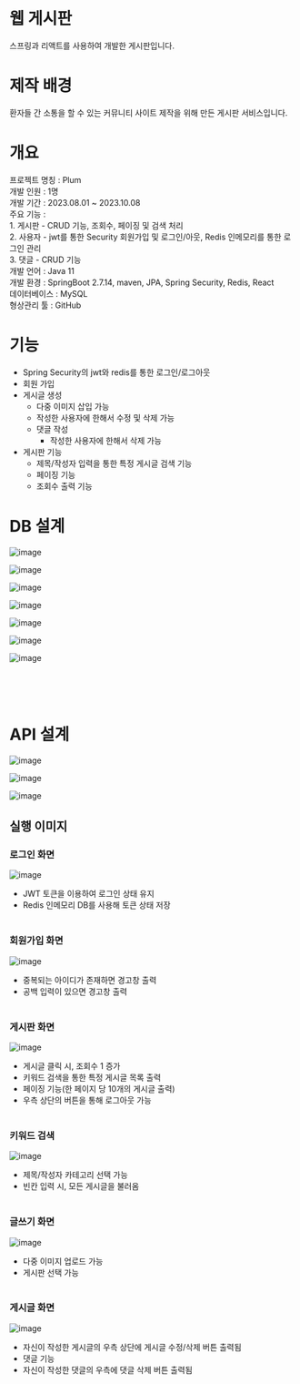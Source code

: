 # 웹 게시판
스프링과 리액트를 사용하여 개발한 게시판입니다.

# 제작 배경
환자들 간 소통을 할 수 있는 커뮤니티 사이트 제작을 위해 만든 게시판 서비스입니다.

<h1>개요</h1>
프로젝트 명칭 : Plum<br>
개발 인원 : 1명<br>
개발 기간 : 2023.08.01 ~ 2023.10.08<br>
주요 기능 : <br>
   1. 게시판 - CRUD 기능, 조회수, 페이징 및 검색 처리<br>
   2. 사용자 - jwt를 통한 Security 회원가입 및 로그인/아웃, Redis 인메모리를 통한 로그인 관리<br>
   3. 댓글 - CRUD 기능<br>
개발 언어 : Java 11<br>
개발 환경 : SpringBoot 2.7.14, maven, JPA, Spring Security, Redis, React<br>
데이터베이스 : MySQL<br>
형상관리 툴 : GitHub<br>

# 기능
- Spring Security의 jwt와 redis를 통한 로그인/로그아웃
- 회원 가입
- 게시글 생성
   - 다중 이미지 삽입 가능
   - 작성한 사용자에 한해서 수정 및 삭제 가능
   - 댓글 작성
        - 작성한 사용자에 한해서 삭제 가능
- 게시판 기능
   - 제목/작성자 입력을 통한 특정 게시글 검색 기능
   - 페이징 기능
   - 조회수 출력 기능


<h1>DB 설계</h1>

![image](https://github.com/Chaeros/Plum/assets/91451735/c005c844-c453-4b9b-9c12-9a0e96a5f635)

![image](https://github.com/Chaeros/Plum/assets/91451735/bf050d8b-4fce-4923-9040-bae9e82ff1a7)

![image](https://github.com/Chaeros/Plum/assets/91451735/9bab9244-54df-4ec7-a388-469dbd5b8028)

![image](https://github.com/Chaeros/Plum/assets/91451735/9e4d2f71-da6b-4316-9bb2-ea9c87d16800)

![image](https://github.com/Chaeros/Plum/assets/91451735/e13f81ca-0725-4b41-89b6-483de8b6b2bf)

![image](https://github.com/Chaeros/Plum/assets/91451735/6bb226c7-2708-40c8-8d21-ae63d67a3c52)

![image](https://github.com/Chaeros/Plum/assets/91451735/b757cb90-1f56-4bf9-b4ef-3d82e2fb3088)

<br><br><br>


<h1>API 설계</h1>

![image](https://github.com/Chaeros/Plum/assets/91451735/27567b3c-d696-497e-81b5-c079e2a15b13)

![image](https://github.com/Chaeros/Plum/assets/91451735/44bc1980-b706-40f1-88b7-d13b88727d15)

![image](https://github.com/Chaeros/Plum/assets/91451735/327d8b58-d079-48ca-8f87-78bf7a6c342d)

## 실행 이미지
<h3><b>로그인 화면</b></h3>

![image](https://github.com/Chaeros/Plum/assets/91451735/064e75e0-0246-4382-965f-305b7c804bda)
- JWT 토큰을 이용하여 로그인 상태 유지
- Redis 인메모리 DB를 사용해 토큰 상태 저장
<br></br>

<h3><b>회원가입 화면</b></h3>

![image](https://github.com/Chaeros/Plum/assets/91451735/99d8c574-c778-42f4-a622-f9f40f8d6894)
- 중복되는 아이디가 존재하면 경고창 출력
- 공백 입력이 있으면 경고창 출력
<br></br>

<h3><b>게시판 화면</b></h3>

![image](https://github.com/Chaeros/Plum/assets/91451735/06266ce4-ad2a-42e4-8339-989a87e7c906)
- 게시글 클릭 시, 조회수 1 증가
- 키워드 검색을 통한 특정 게시글 목록 출력
- 페이징 기능(한 페이지 당 10개의 게시글 출력)
- 우측 상단의 버튼을 통해 로그아웃 가능
<br></br>

<h3><b>키워드 검색</b></h3>

![image](https://github.com/Chaeros/Plum/assets/91451735/59703d7f-b117-4da0-8b8f-089e9c488959)
- 제목/작성자 카테고리 선택 가능
- 빈칸 입력 시, 모든 게시글을 불러옴
<br></br>

<h3><b>글쓰기 화면</b></h3>

![image](https://github.com/Chaeros/Plum/assets/91451735/1dac2cff-bb9c-4e79-9022-588a414c2050)
- 다중 이미지 업로드 가능
- 게시판 선택 가능
<br></br>

<h3><b>게시글 화면</b></h3>

![image](https://github.com/Chaeros/Plum/assets/91451735/e990e6f2-339a-4c29-8517-4337fc68acf1)
- 자신이 작성한 게시글의 우측 상단에 게시글 수정/삭제 버튼 출력됨
- 댓글 기능
- 자신이 작성한 댓글의 우측에 댓글 삭제 버튼 출력됨
<br></br>
